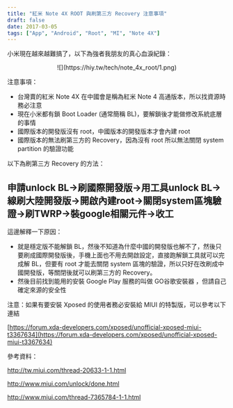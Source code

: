 ```yaml
---
title: "紅米 Note 4X ROOT 與刷第三方 Recovery 注意事項"
draft: false
date: 2017-03-05
tags: ["App", "Android", "Root", "MI", "Note 4X"]
---
```



小米現在越來越難搞了，以下為強者我朋友的真心血淚紀錄：

<center>
![](https://hiy.tw/tech/note_4x_root/1.png)
</center>

<!--more-->

注意事項：
* 台灣賣的紅米 Note 4X 在中國會是稱為紅米 Note 4 高通版本，所以找資源時務必注意
* 現在小米都有鎖 Boot Loader (通常簡稱 BL)，要解鎖後才能做修改系統底層的事情
* 國際版本的開發版沒有 root，中國版本的開發版本才會內建 root
* 國際版本的無法刷第三方的 Recovery，因為沒有 root 所以無法關閉 system partition 的驗證功能


以下為刷第三方 Recovery 的方法：

## 申請unlock BL->刷國際開發版->用工具unlock BL->線刷大陸開發版->開啟內建root->關閉system區塊驗證->刷TWRP->裝google相關元件->收工


這邊解釋一下原因：
* 就是穩定版不能解鎖 BL，然後不知道為什麼中國的開發版也解不了，然後只要刷成國際開發版後，手機上面也不用去開啟設定，直接跑解鎖工具就可以完成解 BL，但要有 root 才能去關閉 system 區塊的驗證，所以只好在改刷成中國開發版，等關閉後就可以刷第三方的 Recovery。
* 然後目前找到能用的安裝 Google Play 服務的叫做 GO谷歌安裝器 ，但請自己確定來源的安全性


注意：如果有要安裝 Xposed 的使用者務必安裝給 MIUI 的特製版，可以參考以下連結

[https://forum.xda-developers.com/xposed/unofficial-xposed-miui-t3367634](https://forum.xda-developers.com/xposed/unofficial-xposed-miui-t3367634)




參考資料：

http://tw.miui.com/thread-20633-1-1.html

http://www.miui.com/unlock/done.html

http://www.miui.com/thread-7365784-1-1.html




